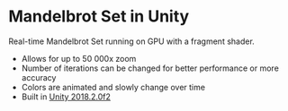 # Mandelbrot Set in Unity
Real-time Mandelbrot Set running on GPU with a fragment shader.
* Allows for up to 50 000x zoom
* Number of iterations can be changed for better performance or more accuracy
* Colors are animated and slowly change over time
* Built in [Unity 2018.2.0f2](https://unity3d.com/unity/whats-new/unity-2018.2.0)
